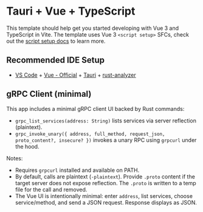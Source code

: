 # Tauri + Vue + TypeScript

This template should help get you started developing with Vue 3 and TypeScript in Vite. The template uses Vue 3 `<script setup>` SFCs, check out the [script setup docs](https://v3.vuejs.org/api/sfc-script-setup.html#sfc-script-setup) to learn more.

## Recommended IDE Setup

- [VS Code](https://code.visualstudio.com/) + [Vue - Official](https://marketplace.visualstudio.com/items?itemName=Vue.volar) + [Tauri](https://marketplace.visualstudio.com/items?itemName=tauri-apps.tauri-vscode) + [rust-analyzer](https://marketplace.visualstudio.com/items?itemName=rust-lang.rust-analyzer)

## gRPC Client (minimal)

This app includes a minimal gRPC client UI backed by Rust commands:

- `grpc_list_services(address: String)` lists services via server reflection (plaintext).
- `grpc_invoke_unary({ address, full_method, request_json, proto_content?, insecure? })` invokes a unary RPC using `grpcurl` under the hood.

Notes:

- Requires `grpcurl` installed and available on PATH.
- By default, calls are plaintext (`-plaintext`). Provide `.proto` content if the target server does not expose reflection. The `.proto` is written to a temp file for the call and removed.
- The Vue UI is intentionally minimal: enter `address`, list services, choose service/method, and send a JSON request. Response displays as JSON.
